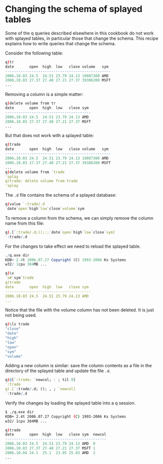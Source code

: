 # Changing the schema of splayed tables

Some of the q queries described elsewhere in this cookbook do not work with splayed tables, in particular those that change the schema. This recipe explains how to write queries that change the schema.

Consider the following table:
```q
q)tr
date       open  high  low   close volume   sym
------------------------------------------------
2006.10.03 24.5  24.51 23.79 24.13 19087300 AMD
2006.10.03 27.37 27.48 27.21 27.37 39386200 MSFT
...
```
Removing a column is a simple matter:
```q
q)delete volume from tr
date       open  high  low   close sym
---------------------------------------
2006.10.03 24.5  24.51 23.79 24.13 AMD
2006.10.03 27.37 27.48 27.21 27.37 MSFT
...
```
But that does not work with a splayed table:
```q
q)trade
date       open  high  low   close volume   sym
------------------------------------------------
2006.10.03 24.5  24.51 23.79 24.13 19087300 AMD
2006.10.03 27.37 27.48 27.21 27.37 39386200 MSFT
...
q)delete volume from `trade
'splay
q)trade: delete volume from trade
'splay
```
The `.d` file contains the schema of a splayed database:
```q
q)value `:trade/.d
`date`open`high`low`close`volume`sym
```
To remove a column from the schema, we can simply remove the column name from this file:
```q
q).[`:trade/.d;();:;`date`open`high`low`close`sym]
`:trade/.d
```
For the changes to take effect we need to reload the splayed table.
```q
./q.exe dir
KDB+ 2.4t 2006.07.27 Copyright (C) 1993-2006 Kx Systems
w32/ 1cpu 384MB ...

q)\v
`s#`sym`trade
q)trade
date       open  high  low   close sym
---------------------------------------
2006.10.03 24.5  24.51 23.79 24.13 AMD
...
```
Notice that the file with the volume column has not been deleted. It is just not being used.
```q
q)\ls trade
"close"
"date"
"high"
"low"
"open"
"sym"
"volume"
```
Adding a new column is similar: save the column contents as a file in the directory of the splayed table and update the file `.d`.
```q
q)@[`:trade; `newcol; : ; til 8]
`:trade
q).[`:trade/.d; (); , ; `newcol]
`:trade/.d
```
Verify the changes by loading the splayed table into a q session. 
```bash
$ ./q.exe dir
KDB+ 2.4t 2006.07.27 Copyright (C) 1993-2006 Kx Systems
w32/ 1cpu 384MB ...
```
```q
q)trade
date       open  high  low   close sym  newcol
----------------------------------------------
2006.10.03 24.5  24.51 23.79 24.13 AMD  0
2006.10.03 27.37 27.48 27.21 27.37 MSFT 1
2006.10.04 24.1  25.1  23.95 25.03 AMD  2
...
```

